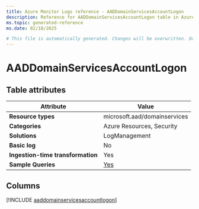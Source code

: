 ```yaml
---
title: Azure Monitor Logs reference - AADDomainServicesAccountLogon
description: Reference for AADDomainServicesAccountLogon table in Azure Monitor Logs.
ms.topic: generated-reference
ms.date: 02/18/2025

# This file is automatically generated. Changes will be overwritten. Do not change this file directly.
---
```


# AADDomainServicesAccountLogon




## Table attributes

|Attribute|Value|
|---|---|
|**Resource types**|microsoft.aad/domainservices|
|**Categories**|Azure Resources, Security|
|**Solutions**| LogManagement|
|**Basic log**|No|
|**Ingestion-time transformation**|Yes|
|**Sample Queries**|[Yes](/azure/azure-monitor/reference/queries/aaddomainservicesaccountlogon)|



## Columns
  
[!INCLUDE [aaddomainservicesaccountlogon](~/reusable-content/ce-skilling/azure/includes/azure-monitor/reference/tables/aaddomainservicesaccountlogon-include.md)]

